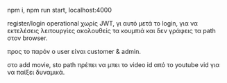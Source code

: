 npm i, npm run start, localhost:4000

register/login operational χωρίς JWT, γι αυτό μετά το login, για να εκτελέσεις λειτουργίες 
ακολουθείς τα κουμπιά και δεν γράφεις τα path στον browser.

προς το παρόν ο user είναι customer & admin.

στο add movie, sto path πρέπει να μπει το video id από το youtube vid για να παίξει δυναμικά.